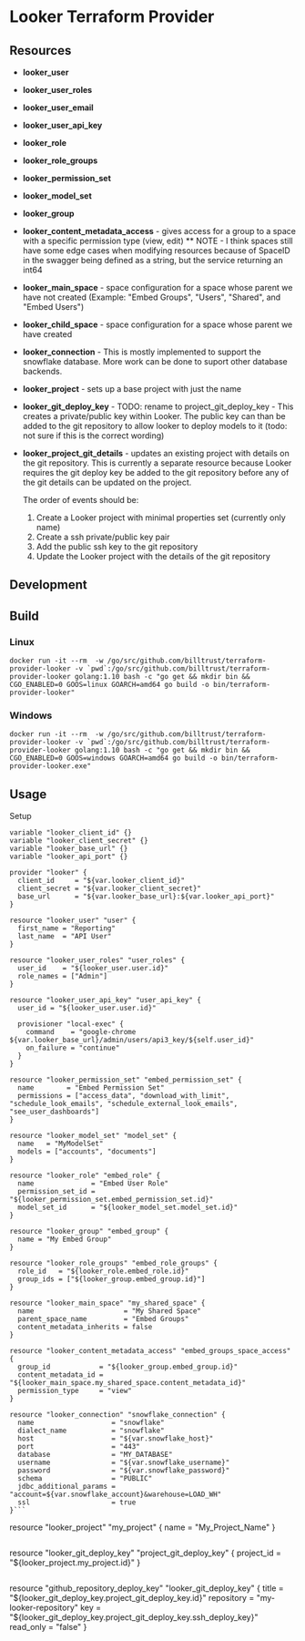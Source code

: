 # Looker Terraform Provider

## Resources

* **looker_user**

* **looker_user_roles**

* **looker_user_email**

* **looker_user_api_key**

* **looker_role**

* **looker_role_groups**

* **looker_permission_set**

* **looker_model_set**

* **looker_group**

* **looker_content_metadata_access** - gives access for a group to a space with a specific permission type (view, edit)
** NOTE - I think spaces still have some edge cases when modifying resources because of SpaceID in the swagger being defined as a string, but the service returning an int64

* **looker_main_space** - space configuration for a space whose parent we have not created (Example: "Embed Groups", "Users", "Shared", and "Embed Users")

* **looker_child_space** - space configuration for a space whose parent we have created

* **looker_connection** - This is mostly implemented to support the snowflake database. More work can be done to suport other database backends.

* **looker_project** - sets up a base project with just the name

* **looker_git_deploy_key** - TODO: rename to project_git_deploy_key - This creates a private/public key within Looker.  The public key can than be added to the git repository to allow looker to deploy models to it (todo: not sure if this is the correct wording)

* **looker_project_git_details** - updates an existing project with details on the git repository.  This is currently a separate resource because Looker requires the git deploy key be added to the git repository before any of the git details can be updated on the project.

  The order of events should be:
  1. Create a Looker project with minimal properties set (currently only name)
  2. Create a ssh private/public key pair
  3. Add the public ssh key to the git repository
  4. Update the Looker project with the details of the git repository

## Development

## Build
### Linux
```shell
docker run -it --rm  -w /go/src/github.com/billtrust/terraform-provider-looker -v `pwd`:/go/src/github.com/billtrust/terraform-provider-looker golang:1.10 bash -c "go get && mkdir bin && CGO_ENABLED=0 GOOS=linux GOARCH=amd64 go build -o bin/terraform-provider-looker"
```

### Windows
```shell
docker run -it --rm  -w /go/src/github.com/billtrust/terraform-provider-looker -v `pwd`:/go/src/github.com/billtrust/terraform-provider-looker golang:1.10 bash -c "go get && mkdir bin && CGO_ENABLED=0 GOOS=windows GOARCH=amd64 go build -o bin/terraform-provider-looker.exe"
```

## Usage

Setup
```
variable "looker_client_id" {}
variable "looker_client_secret" {}
variable "looker_base_url" {}
variable "looker_api_port" {}

provider "looker" {
  client_id     = "${var.looker_client_id}"
  client_secret = "${var.looker_client_secret}"
  base_url      = "${var.looker_base_url}:${var.looker_api_port}"
}
```

```
resource "looker_user" "user" {
  first_name = "Reporting"
  last_name  = "API User"
}
```

```
resource "looker_user_roles" "user_roles" {
  user_id    = "${looker_user.user.id}"
  role_names = ["Admin"]
}
```

```
resource "looker_user_api_key" "user_api_key" {
  user_id = "${looker_user.user.id}"

  provisioner "local-exec" {
    command    = "google-chrome ${var.looker_base_url}/admin/users/api3_key/${self.user_id}"
    on_failure = "continue"
  }
}
```

```
resource "looker_permission_set" "embed_permission_set" {
  name        = "Embed Permission Set"
  permissions = ["access_data", "download_with_limit", "schedule_look_emails", "schedule_external_look_emails", "see_user_dashboards"]
}
```

```
resource "looker_model_set" "model_set" {
  name   = "MyModelSet"
  models = ["accounts", "documents"]
}
```

```
resource "looker_role" "embed_role" {
  name              = "Embed User Role"
  permission_set_id = "${looker_permission_set.embed_permission_set.id}"
  model_set_id      = "${looker_model_set.model_set.id}"
}
```

```
resource "looker_group" "embed_group" {
  name = "My Embed Group"
}
```

```
resource "looker_role_groups" "embed_role_groups" {
  role_id   = "${looker_role.embed_role.id}"
  group_ids = ["${looker_group.embed_group.id}"]
}
```

```
resource "looker_main_space" "my_shared_space" {
  name                      = "My Shared Space"
  parent_space_name         = "Embed Groups"
  content_metadata_inherits = false
}
```

```
resource "looker_content_metadata_access" "embed_groups_space_access" {
  group_id            = "${looker_group.embed_group.id}"
  content_metadata_id = "${looker_main_space.my_shared_space.content_metadata_id}"
  permission_type     = "view"
}
```

```
resource "looker_connection" "snowflake_connection" {
  name                   = "snowflake"
  dialect_name           = "snowflake"
  host                   = "${var.snowflake_host}"
  port                   = "443"
  database               = "MY_DATABASE"
  username               = "${var.snowflake_username}"
  password               = "${var.snowflake_password}"
  schema                 = "PUBLIC"
  jdbc_additional_params = "account=${var.snowflake_account}&warehouse=LOAD_WH"
  ssl                    = true
}```

```
resource "looker_project" "my_project" {
  name = "My_Project_Name"
}
```

```
resource "looker_git_deploy_key" "project_git_deploy_key" {
  project_id = "${looker_project.my_project.id}"
}
```

```
resource "github_repository_deploy_key" "looker_git_deploy_key" {
  title      = "${looker_git_deploy_key.project_git_deploy_key.id}"
  repository = "my-looker-repository"
  key        = "${looker_git_deploy_key.project_git_deploy_key.ssh_deploy_key}"
  read_only  = "false"
}

```

